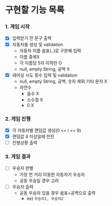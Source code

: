 # 구현할 기능 목록

### 1. 게임 시작

- [x] 입력받기 전 문구 출력
- [x] 자동차들 생성 및 validation
    - 자동차 이름 쉼표(`,`)로 구분해 입력
    - 이름 중복X
    - 각 이름당 5자 이하만 O
    - null, empty String, 공백 X
- [x] 레이싱 시도 횟수 입력 및 validation
    - null, empty String, 공백, 숫자 제외 기타 문자 X
    - 자연수
        - 음수 X
        - 소수점 X
        - 0 X

### 2. 게임 진행

- [x] 각 자동차별 랜덤값 생성(0 <= i <= 9)
- [x] 랜덤값 4 이상일때 전진
- [ ] 진행상황 출력

### 3. 게임 결과

- [ ] 우승자 판별
    - 가장 먼 거리 이동한 자동차가 우승자
    - 공동 우승일 경우 고려
- [ ] 우승자 출력
    - 공동 우승자 있을 경우 쉼표+공백으로 출력
        - ex) `우승자1, 우승자2`
